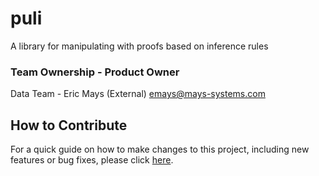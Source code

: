 # puli

A library for manipulating with proofs based on inference rules

### Team Ownership - Product Owner
Data Team - Eric Mays (External) <emays@mays-systems.com>

## How to Contribute

For a quick guide on how to make changes to this project, including new features or bug fixes, please click [here](doc/how-to-contribute.md).



